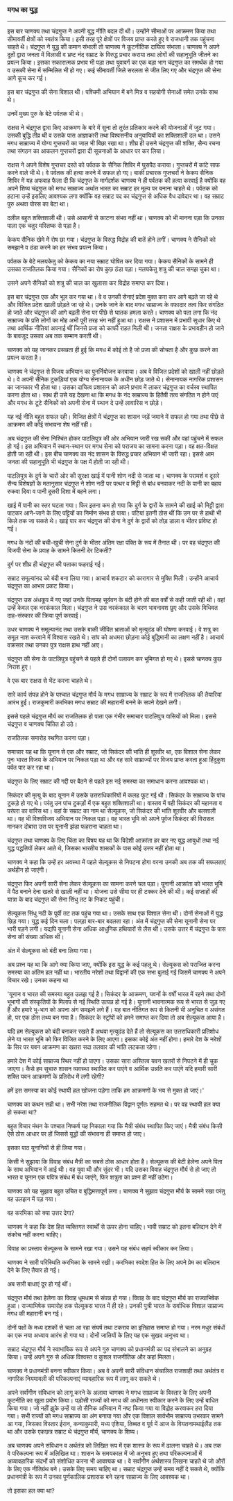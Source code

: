 ### मगध का युद्ध

---

इस बार चाणक्य तथा चंद्रगुप्त ने अपनी युद्ध नीति बदल दी थी। उन्होंने सीमाओं पर आक्रमण किया तथा सीमावर्ती क्षेत्रों को स्वतंत्र किया। इसी तरह पूरे क्षेत्रों पर विजय प्राप्त करते हुए वे राजधानी तक पहुंचना चाहते थे। चंद्रगुप्त ने युद्ध की कमान संभाली तो चाणक्य ने कूटनीतिक दायित्व संभाला। चाणक्य ने अपने दूतों द्वारा जनता में विलासी व भ्रष्ट नंद सम्राट के विरुद्ध प्रचार कराया तथा लोगों की सहानुभूति जीतने का प्रयत्न किया। इसका सकारात्मक प्रभाव भी पड़ा तथा युवावर्ग का एक बड़ा भाग चंद्रगुप्त का समर्थक हो गया व उसकी सेना में सम्मिलित भी हो गए। कई सीमावर्ती जिले सरलता से जीत लिए गए और चंद्रगुप्त की सेना आगे कूच कर गई।

इस बार चंद्रगुप्त की सेना विशाल थी। पश्चिमी अभियान में बने मित्र व सहयोगी सेनाओं समेत उनके साथ थे।

उनमें मुख्य पुरु के बेटे पर्वतक भी थे।

राक्षस ने चंद्रगुप्त द्वारा किए आक्रमण के बारे में सुना तो तुरंत प्रतिकार करने की योजनाओं में जुट गया। उसकी बुद्धि तीव्र थी व उसके पास आज्ञाकारी तथा विश्वसनीय अनुयायियों का शक्तिशाली दल था। उसने मगध साम्राज्य में योग्य गुप्तचरों का जाल भी बिछा रखा था। शीघ्र ही उसने चंद्रगुप्त की शक्ति, सैन्य रचना तथा संगठन का आकलन गुप्तचरों द्वारा दी सूचनाओं के आधार पर कर लिया।

राक्षस ने अपने विशेष गुप्तचर दस्ते को पर्वतक के सैनिक शिविर में घुसपैठ कराया। गुप्तचरों में कांटे साफ करने वाले भी थे। वे पर्वतक की हत्या करने में सफल हो गए। बाकी प्रचारक गुप्तचरों ने केकय सैनिक शिविर में यह अफवाह फैला दी कि चंद्रगुप्त के मार्गदर्शक चाणक्य ने ही पर्वतक की हत्या करवाई है क्योंकि वह अपने शिष्य चंद्रगुप्त को मगध साम्राज्य अर्थात भारत का सम्राट हर मूल्य पर बनाना चाहते थे। पर्वतक को हटाना उन्हें इसलिए आवश्यक लगा क्योंकि वह सम्राट पद का चंद्रगुप्त से अधिक वैध दावेदार था। वह सम्राट पुरु अथवा पोरस का बेटा था।

दलील बहुत शक्तिशाली थी। उसे आसानी से काटना संभव नहीं था। चाणक्य को भी मानना पड़ा कि उनका पाला एक चतुर मस्तिष्क से पड़ा है।

केकय सैनिक खेमे में रोष छा गया। चंद्रगुप्त के विरुद्ध विद्रोह की बातें होने लगीं। चाणक्य ने सैनिकों को समझाने व ठंडा करने का हर संभव प्रयत्न किया।

पर्वतक के बेटे मलयकेतु को केकय का नया सम्राट घोषित कर दिया गया। केकय सैनिकों के सामने ही उसका राजतिलक किया गया। सैनिकों का रोष कुछ ठंडा पड़ा। मलयकेतु शत्रु की चाल समझ चुका था।

उसने अपने सैनिकों को शत्रु की चाल का खुलासा कर विद्रोह समाप्त कर दिया।

इस बार चंद्रगुप्त एक और भूल कर गया था। वे व उनकी सेनाएं प्रदेश मुक्त करा कर आगे बढ़ते जा रहे थे और विजित प्रदेश खाली छोड़ते जा रहे थे। उनके जाने के बाद मगध साम्राज्य के वफादार तत्व फिर संगठित हो जाते और चंद्रगुप्त की आगे बढ़ती सेना पर पीछे से घातक हमला करते। चाणक्य को पता लगा कि नंद साम्राज्य के प्रति लोगों का मोह अभी पूरी तरह भंग नहीं हुआ था। राक्षस ने प्रशासन में प्रभावी सुधार किए थे तथा आर्थिक नीतियां अपनाई थीं जिनसे प्रजा को काफी राहत मिली थी। जनता राक्षस के प्रभावहीन हो जाने के बावजूद उसका अब तक सम्मान करती थी।

चाणक्य को यह जानकर प्रसन्नता ही हुई कि मगध में कोई तो है जो प्रजा की सोचता है और कुछ करने का प्रयत्न करता है।

चाणक्य ने चंद्रगुप्त से विजय अभियान का पुनर्नियोजन करवाया। अब वे विजित प्रदेशों को खाली नहीं छोड़ते थे। वे अपनी सैनिक टुकड़ियां एक योग्य सेनानायक के अधीन छोड़ जाते थे। सेनानायक नागरिक प्रशासन का जानकार भी होता था। उसका दायित्व प्रशासन को अपने प्रभाव में लाकर चंद्रगुप्त का वर्चस्व स्थापित करना होता था। साथ ही उसे यह देखना था कि मगध के नंद साम्राज्य के हितैषी तत्व संगठित न होने पाएं और मगध के टूटे सैनिकों को अपनी सेना में स्थान दे उन्हें लावारिस न छोड़े।

यह नई नीति बहुत सफल रही। विजित क्षेत्रों में चंद्रगुप्त का शासन जड़ें जमाने में सफल हो गया तथा पीछे से आक्रमण की कोई संभावना शेष नहीं रही।

अब चंद्रगुप्त की सेना निश्चिंत होकर पाटलिपुत्र की ओर अभियान जारी रख सकी और वहां पहुंचने में सफल हो गई। इस अभियान में स्थान-स्थान पर मगध सेना को पराजय का सामना करना पड़ा। वह क्षत-विक्षत होती जा रही थी। इस बीच चाणक्य का नंद शासन के विरुद्ध प्रचार अभियान भी जारी रहा। इससे आम जनता की सहानुभूति भी चंद्रगुप्त के पक्ष में होती जा रही थी।

पाटलिपुत्र के दुर्ग के चारों ओर की सुरक्षा खाई में पानी शोण नदी से जाता था। चाणक्य के परामर्श व दूसरे सैन्य विशेषज्ञों के मतानुसार चंद्रगुप्त ने शोण नदी पर पत्थर व मिट्टी से बांध बनवाकर नदी के पानी का बहाव रुकवा दिया व पानी दूसरी दिशा में बहने लगा।

खाई में पानी का स्तर घटता गया। फिर इतना कम हो गया कि दुर्ग के द्वारों के सामने की खाई को मिट्टी द्वारा पाटकर आने-जाने के लिए पट्टियों का निर्माण संभव हो पाया। पटियां इतनी ठोस थीं कि उन पर से हाथी भी किले तक जा सकते थे। खाई पार कर चंद्रगुप्त की सेना ने दुर्ग के द्वारों को तोड़ डाला व भीतर प्रविष्ट हो गई।

मगध के नंदों की बची-खुची सेना दुर्ग के भीतर अंतिम रक्षा पंक्ति के रूप में तैनात थी। पर वह चंद्रगुप्त की विजयी सेना के प्रवाह के सामने कितनी देर टिकती?

दुर्ग पर शीघ्र ही चंद्रगुप्त की पताका फहराई गई।

सम्राट समूल्यांनद को बंदी बना लिया गया। आचार्य शकटार को कारागार से मुक्ति मिली। उन्होंने आचार्य चंद्रगुप्त का आभार प्रकट किया।

चंद्रगुप्त उस अंधकूप में गए जहां उनके पितामह सूर्यवन के बंदी होने की बात वर्षों से कही जाती रही थी। वहां उन्हें केवल एक नरकंकाल मिला। चंद्रगुप्त ने उस नरकंकाल के चरण भावनावश छुए और उसके विधिवत दाह-संस्कार की क्रिया पूर्ण करवाई।

उधर चाणक्य ने समूल्यानंद तथा उसके बाकी जीवित भ्राताओं को मृत्युदंड की घोषणा करवाई। वे शत्रु का समूल नाश करवाने में विश्वास रखते थे। सांप को अधमरा छोड़ना कोई बुद्धिमानी का लक्षण नहीं है। आचार्य वक्रसार तथा उनका पुत्र राक्षस हाथ नहीं आए।

चंद्रगुप्त की सेना के पाटलिपुत्र पहुंचने से पहले ही दोनों पलायन कर भूमिगत हो गए थे। इससे चाणक्य कुछ निराश हुए।

वे एक बार राक्षस से भेंट करना चाहते थे।

सारे कार्य संपन्न होने के पश्चात चंद्रगुप्त मौर्य के मगध साम्राज्य के सम्राट के रूप में राजतिलक की तैयारियां आरंभ हुईं। राजकुमारी करभिका मगध सम्राट की महारानी बनने के सपने देखने लगी।

इससे पहले चंद्रगुप्त मौर्य का राजतिलक हो पाता एक गंभीर समाचार पाटलिपुत्र वासियों को मिला। इससे चंद्रगुप्त व चाणक्य चिंतित हो उठे।

राजतिलक समारोह स्थगित करना पड़ा।

समाचार यह था कि यूनान से एक और सम्राट, जो सिकंदर की भांति ही शूरवीर था, एक विशाल सेना लेकर पुनः भारत विजय के अभियान पर निकल पड़ा था और वह सारे साम्राज्यों पर विजय प्राप्त करता हुआ हिंदुकुश पर्वत पार कर रहा था।

चंद्रगुप्त के लिए सम्राट की गद्दी पर बैठने से पहले इस नई समस्या का समाधान करना आवश्यक था।

सिकंदर की मृत्यु के बाद यूनान में उसके उत्तराधिकारियों में कलह फूट गई थी। सिकंदर के साम्राज्य के पांच टुकड़े हो गए थे। परंतु उन पांच टुकड़ों में एक बहुत शक्तिशाली था। वास्तव में वही सिकंदर की महानता व परंपरा का वारिस था। वहां के सम्राट का नाम था सेल्यूकस, जो सिकंदर की भांति शूरवीर और बलशाली था। वह भी विश्वविजय अभियान पर निकल पड़ा। वह भारत भूमि को अपने पूर्वज सिकंदर की विरासत मानकर दोबारा उस पर यूनानी झंडा फहराना चाहता था।

चंद्रगुप्त तथा चाणक्य के लिए चिंता का विषय यह था कि विदेशी आक्रांता हर बार नए युद्ध आयुधों तथा नई युद्ध पद्धतियों लेकर आते थे, जिसका भारतीय शासकों के पास कोई उत्तर नहीं होता था।

चाणक्य ने कहा कि उन्हें हर अवस्था में पहले सेल्यूकस से निपटना होगा वरना उनकी अब तक की सफलताएं अर्थहीन हो जाएंगी।

चंद्रगुप्त फिर अपनी सारी सेना लेकर सेल्यूकस का सामना करने चल पड़ा। यूनानी आक्रांता को भारत भूमि में पैठ बनाने देना खतरे से खाली नहीं था। योजना उसे सीमा पर ही टक्कर देने की थी। कई सप्ताहों की यात्रा के बाद चंद्रगुप्त की सेना सिंधु तट के निकट पहुंची।

सेल्यूकस सिंधु नदी के पूर्वी तट तक पहुंच गया था। उसके साथ एक विशाल सेना थी। दोनों सेनाओं में युद्ध छिड़ गया। युद्ध कई दिन चला। पलड़ा बार-बार बदलता रहा। अंत में चंद्रगुप्त की सेना यूनानी सेना पर भारी पड़ने लगी। यद्यपि यूनानी सेना अधिक आधुनिक हथियारों से लैस थी। उसके उत्तर में चंद्रगुप्त के पास सेना की संख्या अधिक थी।

अंत में सेल्यूकस को बंदी बना लिया गया।

अब प्रश्न यह था कि आगे क्या किया जाए, क्योंकि इस युद्ध के कई पहलू थे। सेल्यूकस को पराजित करना समस्या का अंतिम हल नहीं था। भारतीय नरेशों तथा विद्वानों की एक सभा बुलाई गई जिसमें चाणक्य ने अपने विचार रखे। उनका कहना था

'यूनान व भारत की समस्या बहुत उलझ गई है। सिकंदर के आक्रमण, यवनों के वर्षों भारत में रहने तथा दोनों भूभागों की संस्कृतियों के मिलाप से नई स्थिति उत्पन्न हो गई है। यूनानी भावनात्मक रूप से भारत से जुड़ गए हैं और हमारे भू-भाग को अपना अंग समझने लगे हैं। यह बात नीतिगत रूप से कितनी भी अनुचित व असंगत हो, पर एक ठोस तथ्य बन गया है। सिकंदर के स्ट्रॉपों को हमने समाप्त कर दिया तो अब सेल्यूकस आया है।

यदि हम सेल्यूकस को बंदी बनाकर रखते हैं अथवा मृत्युदंड देते हैं तो सेल्यूकस का उत्तराधिकारी प्रतिशोध लेने या भारत भूमि को फिर विजित करने के लिए आएगा। इसका कोई अंत नहीं होगा। हमारे देश के नरेशों के सिर पर यवन आक्रमण का खतरा सदा तलवार की भांति लटकता रहेगा।

हमारे देश में कोई साम्राज्य स्थिर नहीं हो पाएगा। उसका सारा अस्तित्व यवन खतरों से निपटने में ही चुक जाएगा। कैसे हम सुचारु शासन व्यवस्था स्थापित कर पाएंगे व आर्थिक उन्नति कर पाएंगे यदि हमारी सारी शक्ति यवन आक्रमणों के प्रतिरोध में लगी रहेगी?

हमें इस समस्या का कोई स्थायी हल खोजना पड़ेगा ताकि हम आक्रमणों के भय से मुक्त हो जाएं।'

चाणक्य का कथन सही था। सभी नरेश तथा राजनीतिक विद्वान पूर्णतः सहमत थे। पर वह स्थायी हल क्या हो सकता था?

बहुत विचार मंथन के पश्चात निष्कर्ष यह निकाला गया कि मैत्री संबंध स्थापित किए जाएं। मैत्री संबंध किसी ऐसे ठोस आधार पर हों जिससे युद्धों की संभावना ही समाप्त हो जाए।

इसका पाठ यूनानियों से ही लिया गया।

किसी ने सुझाया कि विवाह संबंध मैत्री का सबसे ठोस आधार होता है। सेल्यूकस की बेटी हेलेना अपने पिता के साथ अभियान में आई थी। वह युवा थी और सुंदर भी। यदि उसका विवाह चंद्रगुप्त मौर्य से हो जाए तो भारत व यूनान एक पवित्र संबंध में बंध जाएंगे, फिर शत्रुता का प्रश्न ही नहीं उठेगा।

चाणक्य को यह सुझाव बहुत उचित व बुद्धिमत्तापूर्ण लगा। चाणक्य ने सुझाव चंद्रगुप्त मौर्य के सामने रखा परंतु वह उलझन में पड़ गया।

वह करभिका को क्या उत्तर देगा?

चाणक्य ने कहा कि देश हित व्यक्तिगत स्वार्थों से ऊपर होना चाहिए। भावी सम्राट को इतना बलिदान देने में संकोच नहीं करना चाहिए।

विवाह का प्रस्ताव सेल्यूकस के सामने रखा गया। उसने यह संबंध सहर्ष स्वीकार कर लिया।

चाणक्य ने सारी परिस्थिति करभिका के सामने रखी। करभिका स्वदेश हित के लिए अपने प्रेम का बलिदान देने के लिए तैयार हो गई।

अब सारी बाधाएं दूर हो गई थीं।

चंद्रगुप्त मौर्य तथा हेलेना का विवाह धूमधाम से संपन्न हो गया। विवाह के बाद चंद्रगुप्त मौर्य का राज्याभिषेक हुआ। राज्याभिषेक समारोह तक सेल्यूकस भारत में ही रहे। उनकी पुत्री भारत के सर्वाधिक विशाल साम्राज्य मगध की महारानी बन गई।

दोनों पक्षों के मध्य दशकों से चला आ रहा संघर्ष तथा टकराव का इतिहास समाप्त हो गया। नरम मधुर संबंधों का एक नया अध्याय आरंभ हो गया था। दोनों जातियों के लिए यह एक सुखद अनुभव था।

सम्राट चंद्रगुप्त मौर्य ने स्वाभाविक रूप से अपने गुरु चाणक्य को प्रधानमंत्री का पद संभालने का अनुग्रह किया। उन्हें अपने गुरु से अधिक विश्वस्त व कुशल राजनीतिक और कहां मिलता।

चाणक्य ने प्रधानमंत्री बनना स्वीकार किया। अब वे अपनी सारी संविधान संचालित राजशाही तथा अर्थतंत्र व नागरिक नियमावली की परिकल्पनाएं व्यावहारिक रूप में लागू कर सकते थे।

अपने सर्वांगीण संविधान को लागू करने के अलावा चाणक्य ने मगध साम्राज्य के विस्तार के लिए अपनी कूटनीति का खुला प्रयोग किया। पड़ोसी राज्यों को मगध की अधीनता स्वीकार करने के लिए उन्हें बाधित किया गया। जो नहीं झुके उन्हें या तो सैनिक अभियान में नष्ट किया गया या विद्रोह करवाकर हरा दिया गया। सभी राज्यों को मगध साम्राज्य का अंग बनाया गया और एक विशाल सार्वभौम साम्राज्य उभरकर सामने आ गया, जिसका विस्तार ईरान, कन्याकुमारी, मध्य एशिया, तिब्बत व पूर्व में आज के वियतनामथाईलैंड तक था और उसके एकछत्र सम्राट थे चंद्रगुप्त मौर्य, चाणक्य के शिष्य।

अब चाणक्य अपने संविधान व अर्थतंत्र को लिखित रूप में एक शास्त्र के रूप में ढालना चाहते थे। अब तक वे परिकल्पना रूप में अलिखित था। शासन के समयकाल में जो अनुभव हुए तथा परिकल्पनाओं में अव्यावहारिक संदर्भो को संशोधित करना भी आवश्यक था। वे सर्वांगीण अर्थशास्त्र लिखना चाहते थे जो औरों के लिए एक नीतिग्रंथ बने। उसके लिए समय चाहिए था। सम्राट चंद्रगुप्त उन्हें समय नहीं दे सकते थे, क्योंकि प्रधानमंत्री के रूप में उनका पूर्णकालिक प्रशासक बने रहना साम्राज्य के लिए आवश्यक था।

तो इसका हल क्या था? 